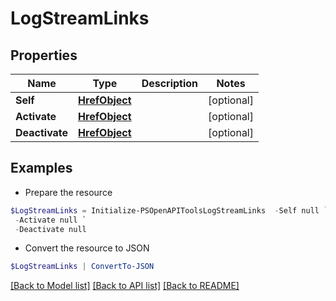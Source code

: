 # LogStreamLinks
## Properties

Name | Type | Description | Notes
------------ | ------------- | ------------- | -------------
**Self** | [**HrefObject**](HrefObject.md) |  | [optional] 
**Activate** | [**HrefObject**](HrefObject.md) |  | [optional] 
**Deactivate** | [**HrefObject**](HrefObject.md) |  | [optional] 

## Examples

- Prepare the resource
```powershell
$LogStreamLinks = Initialize-PSOpenAPIToolsLogStreamLinks  -Self null `
 -Activate null `
 -Deactivate null
```

- Convert the resource to JSON
```powershell
$LogStreamLinks | ConvertTo-JSON
```

[[Back to Model list]](../README.md#documentation-for-models) [[Back to API list]](../README.md#documentation-for-api-endpoints) [[Back to README]](../README.md)

